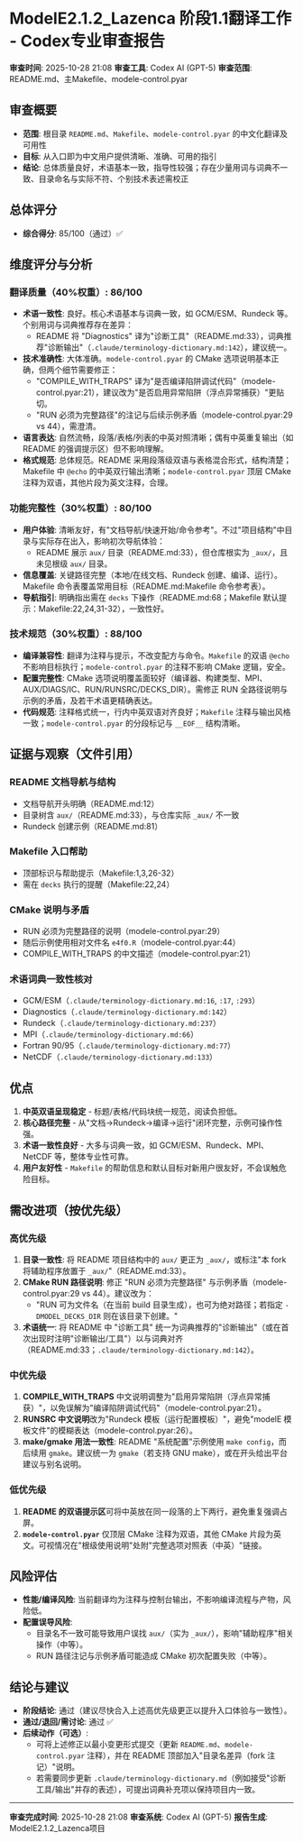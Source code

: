 # ModelE2.1.2_Lazenca 阶段1.1翻译工作 - Codex专业审查报告

**审查时间**: 2025-10-28 21:08
**审查工具**: Codex AI (GPT-5)
**审查范围**: README.md、主Makefile、modele-control.pyar

## 审查概要
- **范围**: 根目录 `README.md`、`Makefile`、`modele-control.pyar` 的中文化翻译及可用性
- **目标**: 从入口即为中文用户提供清晰、准确、可用的指引
- **结论**: 总体质量良好，术语基本一致，指导性较强；存在少量用词与词典不一致、目录命名与实际不符、个别技术表述需校正

## 总体评分
- **综合得分**: 85/100（通过）✅

## 维度评分与分析

### 翻译质量（40%权重）: 86/100
- **术语一致性**: 良好。核心术语基本与词典一致，如 GCM/ESM、Rundeck 等。个别用词与词典推荐存在差异：
  - README 将 "Diagnostics" 译为"诊断工具"（README.md:33），词典推荐"诊断输出"（`.claude/terminology-dictionary.md:142`），建议统一。
- **技术准确性**: 大体准确。`modele-control.pyar` 的 CMake 选项说明基本正确，但两个细节需要修正：
  - "COMPILE_WITH_TRAPS" 译为"是否编译陷阱调试代码"（modele-control.pyar:21），建议改为"是否启用异常陷阱（浮点异常捕获）"更贴切。
  - "RUN 必须为完整路径"的注记与后续示例矛盾（modele-control.pyar:29 vs 44），需澄清。
- **语言表达**: 自然流畅，段落/表格/列表的中英对照清晰；偶有中英重复输出（如 README 的强调提示区）但不影响理解。
- **格式规范**: 总体规范。README 采用段落级双语与表格混合形式，结构清楚；Makefile 中 `@echo` 的中英双行输出清晰；`modele-control.pyar` 顶层 CMake 注释为双语，其他片段为英文注释，合理。

### 功能完整性（30%权重）: 80/100
- **用户体验**: 清晰友好，有"文档导航/快速开始/命令参考"。不过"项目结构"中目录与实际存在出入，影响初次导航体验：
  - README 展示 `aux/` 目录（README.md:33），但仓库根实为 `_aux/`，且未见根级 `aux/` 目录。
- **信息覆盖**: 关键路径完整（本地/在线文档、Rundeck 创建、编译、运行）。Makefile 命令表覆盖常用目标（README.md:Makefile 命令参考表）。
- **导航指引**: 明确指出需在 `decks` 下操作（README.md:68；Makefile 默认提示：Makefile:22,24,31-32），一致性好。

### 技术规范（30%权重）: 88/100
- **编译兼容性**: 翻译为注释与提示，不改变配方与命令。`Makefile` 的双语 `@echo` 不影响目标执行；`modele-control.pyar` 的注释不影响 CMake 逻辑，安全。
- **配置完整性**: CMake 选项说明覆盖面较好（编译器、构建类型、MPI、AUX/DIAGS/IC、RUN/RUNSRC/DECKS_DIR）。需修正 RUN 全路径说明与示例的矛盾，及若干术语更精确表达。
- **代码规范**: 注释格式统一，行内中英双语对齐良好；`Makefile` 注释与输出风格一致；`modele-control.pyar` 的分段标记与 `__EOF__` 结构清晰。

## 证据与观察（文件引用）

### README 文档导航与结构
- 文档导航开头明确（README.md:12）
- 目录树含 `aux/`（README.md:33），与仓库实际 `_aux/` 不一致
- Rundeck 创建示例（README.md:81）

### Makefile 入口帮助
- 顶部标识与帮助提示（Makefile:1,3,26-32）
- 需在 `decks` 执行的提醒（Makefile:22,24）

### CMake 说明与矛盾
- RUN 必须为完整路径的说明（modele-control.pyar:29）
- 随后示例使用相对文件名 `e4f0.R`（modele-control.pyar:44）
- COMPILE_WITH_TRAPS 的中文描述（modele-control.pyar:21）

### 术语词典一致性核对
- GCM/ESM（`.claude/terminology-dictionary.md:16`, `:17`, `:293`）
- Diagnostics（`.claude/terminology-dictionary.md:142`）
- Rundeck（`.claude/terminology-dictionary.md:237`）
- MPI（`.claude/terminology-dictionary.md:66`）
- Fortran 90/95（`.claude/terminology-dictionary.md:77`）
- NetCDF（`.claude/terminology-dictionary.md:133`）

## 优点
1. **中英双语呈现稳定** - 标题/表格/代码块统一规范，阅读负担低。
2. **核心路径完整** - 从"文档→Rundeck→编译→运行"闭环完整，示例可操作性强。
3. **术语一致性良好** - 大多与词典一致，如 GCM/ESM、Rundeck、MPI、NetCDF 等，整体专业性可靠。
4. **用户友好性** - `Makefile` 的帮助信息和默认目标对新用户很友好，不会误触危险目标。

## 需改进项（按优先级）

### 高优先级
1. **目录一致性**: 将 README 项目结构中的 `aux/` 更正为 `_aux/`，或标注"本 fork 将辅助程序放置于 `_aux/`"（README.md:33）。
2. **CMake RUN 路径说明**: 修正 "RUN 必须为完整路径" 与示例矛盾（modele-control.pyar:29 vs 44）。建议改为：
   - "RUN 可为文件名（在当前 build 目录生成），也可为绝对路径；若指定 `-DMODEL_DECKS_DIR` 则在该目录下创建。"
3. **术语统一**: 将 README 中 "诊断工具" 统一为词典推荐的"诊断输出"（或在首次出现时注明"诊断输出/工具"）以与词典对齐（README.md:33；`.claude/terminology-dictionary.md:142`）。

### 中优先级
1. **COMPILE_WITH_TRAPS** 中文说明调整为"启用异常陷阱（浮点异常捕获）"，以免误解为"编译陷阱调试代码"（modele-control.pyar:21）。
2. **RUNSRC 中文说明**改为"Rundeck 模板（运行配置模板）"，避免"modelE 模板文件"的模糊表达（modele-control.pyar:26）。
3. **make/gmake 用法一致性**: README "系统配置"示例使用 `make config`，而后续用 `gmake`。建议统一为 `gmake`（若支持 GNU make），或在开头给出平台建议与别名说明。

### 低优先级
1. **README 的双语提示区**可将中英放在同一段落的上下两行，避免重复强调占屏。
2. **`modele-control.pyar`** 仅顶层 CMake 注释为双语，其他 CMake 片段为英文。可视情况在"根级使用说明"处附"完整选项对照表（中英）"链接。

## 风险评估
- **性能/编译风险**: 当前翻译均为注释与控制台输出，不影响编译流程与产物，风险低。
- **配置误导风险**:
  - 目录名不一致可能导致用户误找 `aux/`（实为 `_aux/`），影响"辅助程序"相关操作（中等）。
  - RUN 路径注记与示例矛盾可能造成 CMake 初次配置失败（中等）。

## 结论与建议
- **阶段结论**: 通过（建议尽快合入上述高优先级更正以提升入口体验与一致性）。
- **通过/退回/需讨论**: 通过 ✅
- **后续动作（可选）**:
  - 可将上述修正以最小变更形式提交（更新 `README.md`、`modele-control.pyar` 注释），并在 README 顶部加入"目录名差异（fork 注记）"说明。
  - 若需要同步更新 `.claude/terminology-dictionary.md`（例如接受"诊断工具/输出"并存的表述），可提出词典补充项以保持项目内一致。

---
**审查完成时间**: 2025-10-28 21:08
**审查系统**: Codex AI (GPT-5)
**报告生成**: ModelE2.1.2_Lazenca项目
